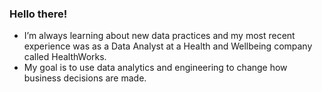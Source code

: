 ### Hello there! 

-  I’m always learning about new data practices and my most recent experience was as a Data Analyst at a Health and Wellbeing company called HealthWorks.
-  My goal is to use data analytics and engineering to change how business decisions are made.

